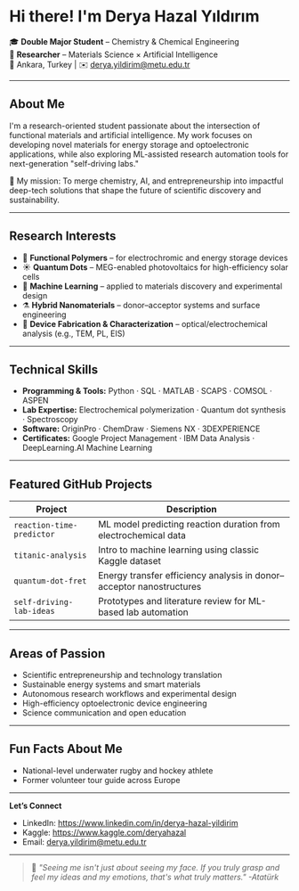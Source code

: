 # Hi there! I'm Derya Hazal Yıldırım

🎓 **Double Major Student** – Chemistry & Chemical Engineering  
🧠 **Researcher** – Materials Science × Artificial Intelligence  
📍 Ankara, Turkey | ✉️ derya.yildirim@metu.edu.tr  

---

## About Me

I'm a research-oriented student passionate about the intersection of functional materials and artificial intelligence. My work focuses on developing novel materials for energy storage and optoelectronic applications, while also exploring ML-assisted research automation tools for next-generation "self-driving labs."

🎯 My mission: To merge chemistry, AI, and entrepreneurship into impactful deep-tech solutions that shape the future of scientific discovery and sustainability.

---

## Research Interests

- 🧪 **Functional Polymers** – for electrochromic and energy storage devices  
- ☀️ **Quantum Dots** – MEG-enabled photovoltaics for high-efficiency solar cells  
- 🧠 **Machine Learning** – applied to materials discovery and experimental design  
- ⚗️ **Hybrid Nanomaterials** – donor–acceptor systems and surface engineering  
- 🔧 **Device Fabrication & Characterization** – optical/electrochemical analysis (e.g., TEM, PL, EIS)

---

## Technical Skills

- **Programming & Tools:** Python · SQL · MATLAB · SCAPS · COMSOL · ASPEN  
- **Lab Expertise:** Electrochemical polymerization · Quantum dot synthesis · Spectroscopy  
- **Software:** OriginPro · ChemDraw · Siemens NX · 3DEXPERIENCE  
- **Certificates:** Google Project Management · IBM Data Analysis · DeepLearning.AI Machine Learning

---

## Featured GitHub Projects

| Project | Description |
|------------|----------------|
| `reaction-time-predictor` | ML model predicting reaction duration from electrochemical data |
| `titanic-analysis` | Intro to machine learning using classic Kaggle dataset |
| `quantum-dot-fret` | Energy transfer efficiency analysis in donor–acceptor nanostructures |
| `self-driving-lab-ideas` | Prototypes and literature review for ML-based lab automation |

---

## Areas of Passion

- Scientific entrepreneurship and technology translation  
- Sustainable energy systems and smart materials  
- Autonomous research workflows and experimental design  
- High-efficiency optoelectronic device engineering  
- Science communication and open education  

---

## Fun Facts About Me

- National-level underwater rugby and hockey athlete  
- Former volunteer tour guide across Europe  

---

 **Let’s Connect**  
- LinkedIn: https://www.linkedin.com/in/derya-hazal-yildirim 
- Kaggle:   https://www.kaggle.com/deryahazal  
- Email:    derya.yildirim@metu.edu.tr

---

> 💬 *"Seeing me isn't just about seeing my face. If you truly grasp and feel my ideas and my emotions, that's what truly matters."  -Atatürk*

